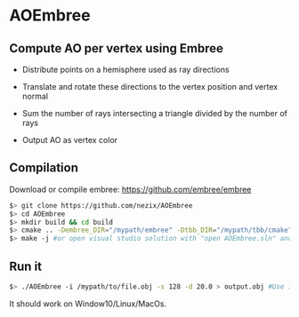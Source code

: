 # AOEmbree

## Compute AO per vertex using Embree

- Distribute points on a hemisphere used as ray directions

- Translate and rotate these directions to the vertex position and vertex normal

- Sum the number of rays intersecting a triangle divided by the number of rays

- Output AO as vertex color

## Compilation

Download or compile embree: https://github.com/embree/embree

```bash
$> git clone https://github.com/nezix/AOEmbree
$> cd AOEmbree
$> mkdir build && cd build
$> cmake .. -Dembree_DIR="/mypath/embree" -Dtbb_DIR="/mypath/tbb/cmake" #set embree_DIR and tbb_DIR
$> make -j #or open visual studio solution with "open AOEmbree.sln" and compile the project
```
## Run it

```bash
$> ./AOEmbree -i /mypath/to/file.obj -s 128 -d 20.0 > output.obj #Use 128 sample points for each vertex and maximum ray distance is 20.0 units
```
It should work on Window10/Linux/MacOs.
